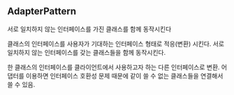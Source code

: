 AdapterPattern
--

서로 일치하지 않는 인터페이스를 가진 클래스를 함께 동작시킨다

클래스의 인터페이스를 사용자가 기대하는 인터페이스 형태로 적응(변환) 시킨다.
서로 일치하지 않는 인터페이스를 갖는 클래스들을 함께 동작시킨다.

한 클래스의 인터페이스를 클라이언트에서 사용하고자 하는 다른 인터페이스로 변환.
어댑터를 이용하면 인터페이스 호환성 문제 때문에 같이 쓸 수 없는 클래스들을 연결해서 쓸 수 있음.
